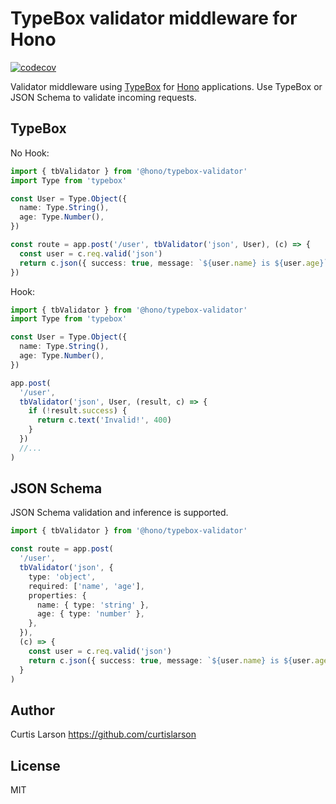 # TypeBox validator middleware for Hono

[![codecov](https://codecov.io/github/honojs/middleware/graph/badge.svg?typebox-validator)](https://codecov.io/github/honojs/middleware)

Validator middleware using [TypeBox](https://github.com/sinclairzx81/typebox) for [Hono](https://honojs.dev) applications.
Use TypeBox or JSON Schema to validate incoming requests.

## TypeBox

No Hook:

```ts
import { tbValidator } from '@hono/typebox-validator'
import Type from 'typebox'

const User = Type.Object({
  name: Type.String(),
  age: Type.Number(),
})

const route = app.post('/user', tbValidator('json', User), (c) => {
  const user = c.req.valid('json')
  return c.json({ success: true, message: `${user.name} is ${user.age}` })
})
```

Hook:

```ts
import { tbValidator } from '@hono/typebox-validator'
import Type from 'typebox'

const User = Type.Object({
  name: Type.String(),
  age: Type.Number(),
})

app.post(
  '/user',
  tbValidator('json', User, (result, c) => {
    if (!result.success) {
      return c.text('Invalid!', 400)
    }
  })
  //...
)
```

## JSON Schema

JSON Schema validation and inference is supported.

```typescript
import { tbValidator } from '@hono/typebox-validator'

const route = app.post(
  '/user',
  tbValidator('json', {
    type: 'object',
    required: ['name', 'age'],
    properties: {
      name: { type: 'string' },
      age: { type: 'number' },
    },
  }),
  (c) => {
    const user = c.req.valid('json')
    return c.json({ success: true, message: `${user.name} is ${user.age}` })
  }
)
```

## Author

Curtis Larson <https://github.com/curtislarson>

## License

MIT
